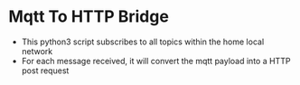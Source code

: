 # Mqtt To HTTP Bridge

* This python3 script subscribes to all topics within the home local network
* For each message received, it will convert the mqtt payload into a HTTP post request
